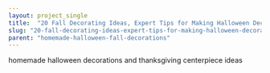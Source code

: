 ```yaml
---
layout: project_single
title:  "20 Fall Decorating Ideas, Expert Tips for Making Halloween Decorations and Thanksgiving Centerpieces"
slug: "20-fall-decorating-ideas-expert-tips-for-making-halloween-decorations-and-thanksgiving-centerpieces"
parent: "homemade-halloween-fall-decorations"
---
```

homemade halloween decorations and thanksgiving centerpiece ideas